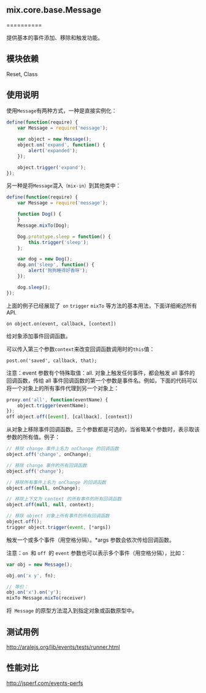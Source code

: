 ## mix.core.base.Message
==========

提供基本的事件添加、移除和触发功能。



模块依赖
---------------
Reset, Class


使用说明
------------------

使用` Message `有两种方式，一种是直接实例化：
```javascript
define(function(require) {
    var Message = require('message');

    var object = new Message();
    object.on('expand', function() {
        alert('expanded');
    });

    object.trigger('expand');
});
```
另一种是将` Message `混入`（mix-in）`到其他类中：
```javascript
define(function(require) {
    var Message = require('message');

    function Dog() {
    }
    Message.mixTo(Dog);

    Dog.prototype.sleep = function() {
        this.trigger('sleep');
    };

    var dog = new Dog();
    dog.on('sleep', function() {
        alert('狗狗睡得好香呀');
    });

    dog.sleep();
});
```
上面的例子已经展现了` on`  `trigger`  `mixTo` 等方法的基本用法，下面详细阐述所有 API.

`on object.on(event, callback, [context])`

给对象添加事件回调函数。

可以传入第三个参数` context `来改变回调函数调用时的` this `值：

`post.on('saved', callback, that);`

注意：event 参数有个特殊取值：all. 对象上触发任何事件，都会触发 all 事件的回调函数，传给 all 事件回调函数的第一个参数是事件名。例如，下面的代码可以将一个对象上的所有事件代理到另一个对象上：

```javascript
proxy.on('all', function(eventName) {
    object.trigger(eventName);
});
off object.off([event], [callback], [context])
```
从对象上移除事件回调函数。三个参数都是可选的，当省略某个参数时，表示取该参数的所有值。例子：

```javascript
// 移除 change 事件上名为 onChange 的回调函数
object.off('change', onChange);

// 移除 change 事件的所有回调函数
object.off('change');

// 移除所有事件上名为 onChange 的回调函数
object.off(null, onChange);

// 移除上下文为 context 的所有事件的所有回调函数
object.off(null, null, context);

// 移除 object 对象上所有事件的所有回调函数
object.off();
trigger object.trigger(event, [*args])
```
触发一个或多个事件（用空格分隔）。*args 参数会依次传给回调函数。

注意：`on `和 `off `的 `event` 参数也可以表示多个事件（用空格分隔），比如：

```javascript
var obj = new Message();

obj.on('x y', fn);

// 等价：
obj.on('x').on('y');
mixTo Message.mixTo(receiver)
```


将` Message` 的原型方法混入到指定对象或函数原型中。



测试用例
------------------
http://aralejs.org/lib/events/tests/runner.html


性能对比
-----------------------------
http://jsperf.com/events-perfs
